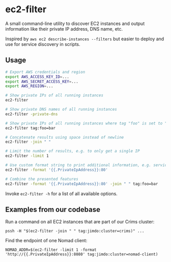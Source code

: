 # ec2-filter

A small command-line utility to discover EC2 instances and output information
like their private IP address, DNS name, etc.

Inspired by `aws ec2 describe-instances --filters` but easier to deploy and use
for service discovery in scripts.

## Usage

```bash
# Export AWS credentials and region
export AWS_ACCESS_KEY_ID=...
export AWS_SECRET_ACCESS_KEY=...
export AWS_REGION=...

# Show private IPs of all running instances
ec2-filter

# Show private DNS names of all running instances
ec2-filter -private-dns

# Show private IPs of all running instances where tag "foo" is set to "bar"
ec2-filter tag:foo=bar

# Concatenate results using space instead of newline
ec2-filter -join " "

# Limit the number of results, e.g. to only get a single IP
ec2-filter -limit 1

# Use custom format string to print additional information, e.g. service port
ec2-filter -format '{{.PrivateIpAddress}}:80'

# Combine the presented features
ec2-filter -format '{{.PrivateIpAddress}}:80' -join " " tag:foo=bar
```

Invoke `ec2-filter -h` for a list of all available options.

## Examples from our codebase

Run a command on all EC2 instances that are part of our Crims cluster:

```
pssh -H "$(ec2-filter -join " " tag:jimdo:cluster=crims)" ...
```

Find the endpoint of one Nomad client:

```
NOMAD_ADDR=$(ec2-filter -limit 1 -format 'http://{{.PrivateIpAddress}}:8080' tag:jimdo:cluster=nomad-client)
```
